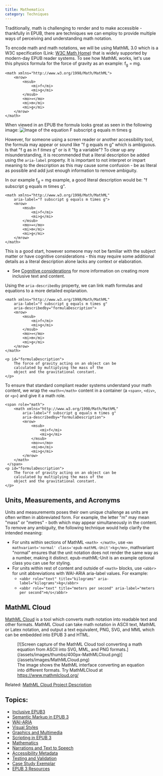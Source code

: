 ```yaml
---
title: Mathematics
category: Techniques
---
```

Traditionally, math is challenging to render and to make accessible - thankfully in EPUB, there are techniques we can employ to provide multiple ways of perceiving and understanding math notation.

To encode math and math notations, we will be using MathML 3.0 which is a W3C specification (Link: <a rel="nofollow" class="link-external" href="http://www.w3.org/Math/">W3C Math Home</a>) that is widely supported by modern-day EPUB reader systems. To see how MathML works, let's use this physics formula for the force of gravity as an example: f<sub>g</sub> = mg.

```
<math xmlns="http://www.w3.org/1998/Math/MathML">
	<mrow>
		<msub>
			<mi>f</mi>
			<mi>g</mi>
		</msub>
		<mo>=</mo>
		<mi>m</mi>
		<mi>g</mi>
	</mrow>
</math>
```

When viewed in an EPUB the formula looks great as seen in the following image: ![Image of the equation F subscript g equals m times g](/assets/images/Equation.png)

However, for someone using a screen reader or another accessibility tool, the formula may appear or sound like "f g equals m g" which is ambiguous. Is that "f g as in f *times* g" or is it "fg a variable"? To clear up any misunderstanding, it is recommended that a literal description be added using the `aria-label` property. It is important to not interpret or impart meaning to the description as this may cause some confusion - be as literal as possible and add just enough information to remove ambiguity.

In our example f<sub>g</sub> = mg example, a good literal description would be: "f subscript g equals m times g".

```
<math xmlns="http://www.w3.org/1998/Math/MathML"
    aria-label="f subscript g equals m times g">
    <mrow>
        <msub>
            <mi>f</mi>
            <mi>g</mi>
        </msub>
        <mo>=</mo>
        <mi>m</mi>
        <mi>g</mi>
    </mrow>
</math>
```

This is a good start, however someone may not be familiar with the subject matter or have cognitive considerations - this may require some additional details as a literal description alone lacks any context or elaboration.

* See [Cognitive considerations](CognitiveConsiderations.html) for more information on creating more inclusive text and content.

Using the `aria-describedby` property, we can link math formulas and equations to a more detailed explanation.

```
<math xmlns="http://www.w3.org/1998/Math/MathML"
    aria-label="f subscript g equals m times g"
    aria-describedby="formulaDescription">
    <mrow>
        <msub>
            <mi>f</mi>
            <mi>g</mi>
        </msub>
        <mo>=</mo>
        <mi>m</mi>
        <mi>g</mi>
    </mrow>
</math>

<p id="formulaDescription">
    The force of gravity acting on an object can be
    calculated by multiplying the mass of the
    object and the gravitational constant.
</p>
```

To ensure that standard compliant reader systems understand your math content, we wrap the `<math></math>` content in a container (a `<span>`, `<div>`, or `<p>`) and give it a math role.

```
<span role="math">
    <math xmlns="http://www.w3.org/1998/Math/MathML"
        aria-label="f subscript g equals m times g"
        aria-describedby="formulaDescription">
        <mrow>
            <msub>
                <mi>f</mi>
                <mi>g</mi>
            </msub>
            <mo>=</mo>
            <mi>m</mi>
            <mi>g</mi>
        </mrow>
    </math>
 </span>
<p id="formulaDescription">
    The force of gravity acting on an object can be
    calculated by multiplying the mass of the
    object and the gravitational constant.
</p>
```

## Units, Measurements, and Acronyms ##

Units and measurements poses their own unique challenge as units are often written in abbreviated form. For example, the letter "m" may mean "mass" or "metres" - both which may appear simultaneously in the content. To remove any ambiguity, the following technique would help clarify the intended meaning:

* For units within sections of MathML `<math> </math>`, use `<mn mathvariant='normal' class='epub-mathML-Unit'>kg</mn>`, mathvariant "normal" ensures that the unit notation does not render the same way as a number, making it distinct. epub-mathML-Unit is an example optional class you can use for styling.
* For units within rest of content and outside of `<math>` blocks, use `<abbr>` for unit abbreviations with WAI-ARIA aria-label values. For example:
   * `<abbr role="text" title="kilograms" aria-label="kilograms">kg</abbr>`
   * `<abbr role="text" title="meters per second" aria-label="meters per second">m/s</abbr>`

## MathML Cloud

<a href="https://www.mathmlcloud.org/" rel="nofollow" class="link-external">MathML Cloud</a> is a tool which converts math notation into readable text and other formats. MathML Cloud can take math notation in ASCII text, MathML or Latex notation, and output a text equivalent, PNG, SVG, and MML which can be embedded into EPUB 3 and HTML.

<figure>
	[![Screen capture of the MathML Cloud tool converting a math equation from ASCII into SVG, MML, and PNG formats.](/assets/images/thumbs/400px-MathMLCloud.png)](/assets/images/MathMLCloud.png)
	<figcaption>
		The image shows the MathML interface converting an equation into different formats. Try MathMLCloud at <a href="https://www.mathmlcloud.org/" rel="nofollow" class="link-external">https://www.mathmlcloud.org/</a>
	</figcaption>
</figure>

Related: <a href="http://benetech.org/our-programs/literacy/born-accessible/mathml-cloud/" rel="nofollow" class="link-external">MathML Cloud Project Description</a>


## Topics:
* [Inclusive EPUB3](InclusiveEPUB3.html)
* [Semantic Markup in EPUB 3](SemanticMarkupInEPUB3.html)
* [WAI-ARIA](WAI-ARIA.html)
* [Visual Styles](VisualStyles.html)
* [Graphics and Multimedia](GraphicsAndMultimedia.html)
* [Scripting in EPUB 3](ScriptingInEPUB3.html)
* [Mathematics](Mathematics.html)
* [Narrations and Text to Speech](NarrationsAndTextToSpeech.html)
* [Accessibility Metadata](AccessibilityMetadata.html)
* [Testing and Validation](TestingAndValidation.html)
* [Case Study Exemplar](CaseStudyExemplar.html)
* [EPUB 3 Resources](EPUB3Resources.html)
